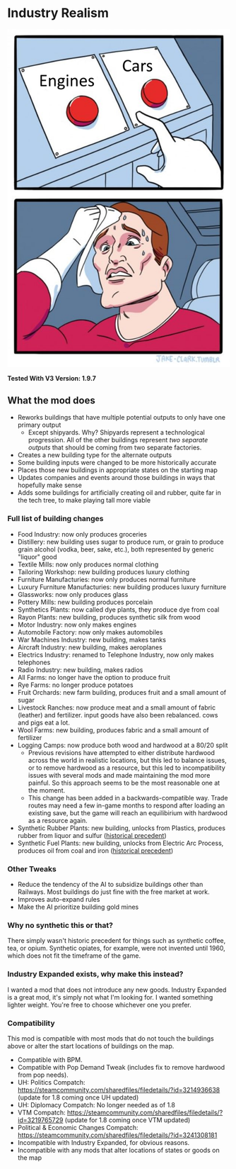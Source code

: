 # Industry Realism

![Preview](thumbnail.png)

**Tested With V3 Version: 1.9.7**

## What the mod does

- Reworks buildings that have multiple potential outputs to only have one primary output
  - Except shipyards. Why? Shipyards represent a technological progression. All of the other buildings represent _two separate outputs_ that should be coming from two separate factories.
- Creates a new building type for the alternate outputs
- Some building inputs were changed to be more historically accurate
- Places those new buildings in appropriate states on the starting map
- Updates companies and events around those buildings in ways that hopefully make sense
- Adds some buildings for artificially creating oil and rubber, quite far in the tech tree, to make playing tall more viable

### Full list of building changes

- Food Industry: now only produces groceries
- Distillery: new building uses sugar to produce rum, or grain to produce grain alcohol (vodka, beer, sake, etc.), both represented by generic "liquor" good
- Textile Mills: now only produces normal clothing
- Tailoring Workshop: new building produces luxury clothing
- Furniture Manufacturies: now only produces normal furniture
- Luxury Furniture Manufacturies: new building produces luxury furniture
- Glassworks: now only produces glass
- Pottery Mills: new building produces porcelain
- Synthetics Plants: now called dye plants, they produce dye from coal
- Rayon Plants: new building, produces synthetic silk from wood
- Motor Industry: now only makes engines
- Automobile Factory: now only makes automobiles
- War Machines Industry: new building, makes tanks
- Aircraft Industry: new building, makes aeroplanes
- Electrics Industry: renamed to Telephone Industry, now only makes telephones
- Radio Industry: new building, makes radios
- All Farms: no longer have the option to produce fruit
- Rye Farms: no longer produce potatoes
- Fruit Orchards: new farm building, produces fruit and a small amount of sugar
- Livestock Ranches: now produce meat and a small amount of fabric (leather) and fertilizer. input goods have also been rebalanced. cows and pigs eat a lot.
- Wool Farms: new building, produces fabric and a small amount of fertilizer
- Logging Camps: now produce both wood and hardwood at a 80/20 split
  - Previous revisions have attempted to either distribute hardwood across the world in realistic locations, but this led to balance issues, or to remove hardwood as a resource, but this led to incompatibility issues with several mods and made maintaining the mod more painful. So this approach seems to be the most reasonable one at the moment.
  - This change has been added in a backwards-compatible way. Trade routes may need a few in-game months to respond after loading an existing save, but the game will reach an equilibirium with hardwood as a resource again.
- Synthetic Rubber Plants: new building, unlocks from Plastics, produces rubber from liquor and sulfur ([historical precedent](https://en.wikipedia.org/wiki/Polybutadiene#History))
- Synthetic Fuel Plants: new building, unlocks from Electric Arc Process, produces oil from coal and iron ([historical precedent](https://en.wikipedia.org/wiki/Fischer%E2%80%93Tropsch_process#History))

### Other Tweaks

- Reduce the tendency of the AI to subsidize buildings other than Railways. Most buildings do just fine with the free market at work.
- Improves auto-expand rules
- Make the AI prioritize building gold mines

### Why no synthetic this or that?

There simply wasn't historic precedent for things such as synthetic coffee, tea, or opium. Synthetic opiates, for example, were not invented until 1960, which does not fit the timeframe of the game.

### Industry Expanded exists, why make this instead?

I wanted a mod that does not introduce any new goods. Industry Expanded is a great mod, it's simply not what I'm looking for. I wanted something lighter weight. You're free to choose whichever one you prefer.

### Compatibility

This mod is compatible with most mods that do not touch the buildings above or alter the start locations of buildings on the map.

- Compatible with BPM.
- Compatible with Pop Demand Tweak (includes fix to remove hardwood from pop needs).
- UH: Politics Compatch: https://steamcommunity.com/sharedfiles/filedetails/?id=3214936638 (update for 1.8 coming once UH updated)
- UH: Diplomacy Compatch: No longer needed as of 1.8
- VTM Compatch: https://steamcommunity.com/sharedfiles/filedetails/?id=3219765729 (update for 1.8 coming once VTM updated)
- Political & Economic Changes Compatch: https://steamcommunity.com/sharedfiles/filedetails/?id=3241308181
- Incompatible with Industry Expanded, for obvious reasons.
- Incompatible with any mods that alter locations of states or goods on the map
